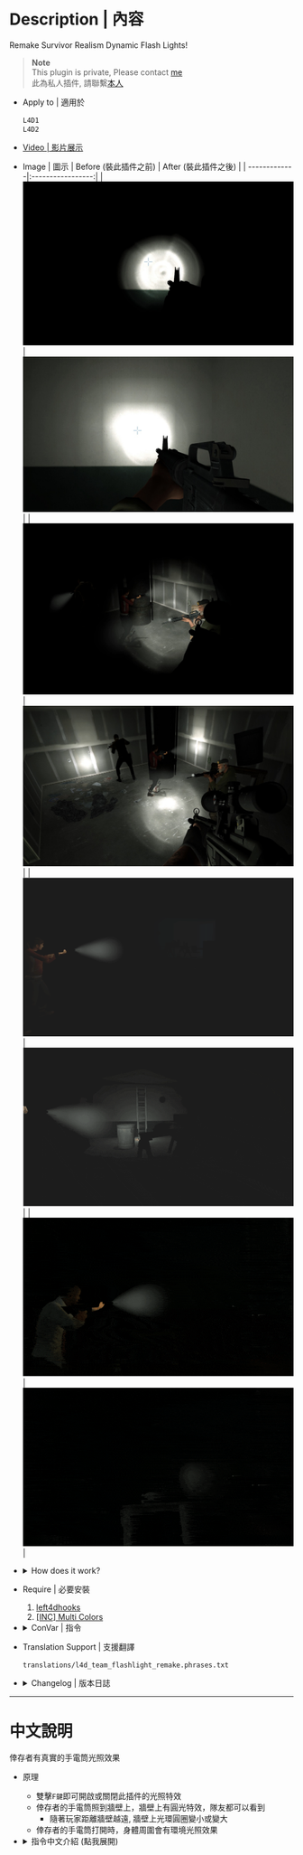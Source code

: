 # Description | 內容
Remake Survivor Realism Dynamic Flash Lights!

> __Note__ <br/>
This plugin is private, Please contact [me](https://github.com/fbef0102/Game-Private_Plugin#私人插件列表-private-plugins-list)<br/>
此為私人插件, 請聯繫[本人](https://github.com/fbef0102/Game-Private_Plugin#私人插件列表-private-plugins-list)

* Apply to | 適用於
	```
	L4D1
	L4D2
	```

* [Video | 影片展示](https://youtu.be/oHXD7uTQjy4)

* Image | 圖示
	| Before (裝此插件之前)  			| After (裝此插件之後) |
	| -------------|:-----------------:|
	| ![l4d_team_flashlight_remake_before_1](image/l4d_team_flashlight_remake_before_1.jpg)|![l4d_team_flashlight_remake_after_1](image/l4d_team_flashlight_remake_after_1.jpg)|
	| ![l4d_team_flashlight_remake_before_2](image/l4d_team_flashlight_remake_before_2.jpg)|![l4d_team_flashlight_remake_after_2](image/l4d_team_flashlight_remake_after_2.jpg)|
	| ![l4d_team_flashlight_remake_before_3](image/l4d_team_flashlight_remake_before_3.gif)|![l4d_team_flashlight_remake_after_3](image/l4d_team_flashlight_remake_after_3.gif)|
	| ![l4d_team_flashlight_remake_before_4](image/l4d_team_flashlight_remake_before_4.gif)|![l4d_team_flashlight_remake_after_4](image/l4d_team_flashlight_remake_after_4.gif)|

* <details><summary>How does it work?</summary>

	* Double tapping ```F key``` to enable/disable dynamic light
	* Add flash spotlight to where survivors are pointing with flashlights on.
		* The radius of the spotlight will get smaller or bigger based on the player's distance from walls/surfaces
	* Attach ambient spotlight to survivors with flashlights on.
</Chargedetails>

* Require | 必要安裝
	1. [left4dhooks](https://forums.alliedmods.net/showthread.php?t=321696)
	2. [[INC] Multi Colors](https://github.com/fbef0102/L4D1_2-Plugins/releases/tag/Multi-Colors)

* <details><summary>ConVar | 指令</summary>

	* cfg/sourcemod/l4d_team_flashlight_remake.cfg
		```php
		// 0=Plugin off, 1=Plugin on.
		l4d_team_flashlight_remake_enable "1"

		// 0=No, 1=Allow bots to have dynamic lights.
		l4d_team_flashlight_remake_bots "1"

		// 0=Off, 1=On. Default state of the light when players join.
		l4d_team_flashlight_remake_default "0"

		// 0=All weapons and items. 1=Guns only. Which items/weapons does the light work on.
		l4d_team_flashlight_remake_guns "0"

		// 1=Print to chat, 2=Hint box.
		l4d_team_flashlight_remake_announce_type "2"

		// 0=Off. 1=Show hint when first using the flashlight, 2=Show hint on toggle, 3=Both.
		l4d_team_flashlight_remake_hints "1"

		// If 1, player can double tapping flashlight key(F) to enable/disable dynamic light
		l4d_team_flashlight_remake_toggle "1"

		// Who can see the dynamic flash light? 0=No one
		// 1=Owner, 2=Other players, 3=Both.
		l4d_team_flashlight_remake_flash_show "3"

		// Distance the flash spotlight shines before not lighting up.
		l4d_team_flashlight_remake_flash_distance "800"

		// The RGB render color of the flash spotlight 
		l4d_team_flashlight_remake_flash_color "13 13 13"

		// The intensity of the flash spotlight. Maximum: 127
		l4d_team_flashlight_remake_flash_brightness "3"

		// This is the size of the flash spotlight, at the object that it is hitting. (The radius will get smaller based on the player's distance from walls/surfaces)
		l4d_team_flashlight_remake_flash_size "50.0"

		// Based on the player's distance from walls/surfaces, the radius of the flash spotlight will get 0=bigger, 1=smaller
		l4d_team_flashlight_remake_flash_type "0"

		// The angles of the inner flash spotlight beam. 0: makes it omnidirectional.
		l4d_team_flashlight_remake_flash_inner_cone "1"

		// The angles of the outer flash spotlight beam. 0: makes it omnidirectional.
		l4d_team_flashlight_remake_flash_cone "15"

		// Who can see the dynamic ambient light? 0=No one
		// 1=Owner, 2=Other players, 3=Both.
		l4d_team_flashlight_remake_ambient_show "1"

		// The RGB render color of the ambient spotlight 
		l4d_team_flashlight_remake_ambient_color "50 50 50"

		// The intensity of the ambient spotlight. Maximum: 127
		l4d_team_flashlight_remake_ambient_brightness "1"

		// The size of ambient spotlight around the player
		l4d_team_flashlight_remake_ambient_size "200"
		```
</details>

* Translation Support | 支援翻譯
	```
	translations/l4d_team_flashlight_remake.phrases.txt
	```

* <details><summary>Changelog | 版本日誌</summary>

	* v1.1h (2025-8-9)
		* Add cvars

	* v1.0h (2025-08-06)
		* Remake code.
		* Use left4dhooks to improve code
		* Remove Lux's library include
		* Add cvars to control flashlight brightness, color, distance, radius
		* Double tapping F key to enable/disable dynamic flash light
		* Add hints and translation

	* Credit & Original
		* By LuxLuma: [L4D1-2_team_lights](https://github.com/LuxLuma/L4D-small-plugins/tree/master/L4D1-2_team_lights)
</details>

- - - -
# 中文說明
倖存者有真實的手電筒光照效果

* 原理
	* 雙擊```F鍵```即可開啟或關閉此插件的光照特效
	* 倖存者的手電筒照到牆壁上，牆壁上有圓光特效，隊友都可以看到
		* 隨著玩家距離牆壁越遠, 牆壁上光環圓圈變小或變大
	* 倖存者的手電筒打開時，身體周圍會有環境光照效果

* <details><summary>指令中文介紹 (點我展開)</summary>

	* cfg/sourcemod/l4d_team_flashlight_remake.cfg
		```php
		// 0=關閉插件, 1=啟動插件
		l4d_team_flashlight_remake_enable "1"

		// 0=Bot沒有, 1=允許Bots有光照效果
		l4d_team_flashlight_remake_bots "1"

		// 玩家第一次加入伺服器時，手電筒特效預設狀態. 0=關閉, 1=開啟
		l4d_team_flashlight_remake_default "0"

		// 0=所有武器與物品皆有光照效果. 1=只有帶手電筒的武器才有光照效果
		l4d_team_flashlight_remake_guns "0"

		// 提示打印到, 1=聊天框, 2=黑底白字框
		l4d_team_flashlight_remake_announce_type "2"

		// 0=關閉提示. 1=第一次使用手電筒時提示, 2=每次使用手電筒時提示, 3=兩者皆提示.
		l4d_team_flashlight_remake_hints "1"

		// 為1時，玩家雙擊```F鍵```即可開啟或關閉此插件的光照特效
		l4d_team_flashlight_remake_toggle "1"

		// 誰可以看見手電筒照到牆壁上的光 (0=沒人能看見)
		// 1=自己, 2=其他人, 3=兩者皆是.
		l4d_team_flashlight_remake_flash_show "3"

		// 手電筒最遠照射距離
		l4d_team_flashlight_remake_flash_distance "800"

		// 手電筒照到牆壁上的顏色，填入RGB三色 (三個數值介於0~255，需要空格)
		l4d_team_flashlight_remake_flash_color "13 13 13"

		// 手電筒照到牆壁上的光亮強度，最大: 127
		l4d_team_flashlight_remake_flash_brightness "3"

		// 手電筒照到牆壁上的光環圓圈大小
		l4d_team_flashlight_remake_flash_size "50.0"

		// 隨著玩家距離牆壁越遠, 光環圓圈 0=越大, 1=越小
		l4d_team_flashlight_remake_flash_type "0"

		// 手電筒內部聚光燈光束的角度 0: 全方位. (看不懂則不要修改)
		l4d_team_flashlight_remake_flash_inner_cone "1"

		// 手電筒外部聚光燈光束的角度 0: 全方位. (看不懂則不要修改)
		l4d_team_flashlight_remake_flash_cone "15"

		// 誰可以看見手電筒持有者周圍的環境光 (0=沒人能看見)
		// 1=自己, 2=其他人, 3=兩者皆是.
		l4d_team_flashlight_remake_ambient_show "1"

		// 手電筒持有者周圍的環境光的顏色，填入RGB三色 (三個數值介於0~255，需要空格)
		l4d_team_flashlight_remake_ambient_color "50 50 50"

		// 手電筒持有者周圍的環境光亮強度，最大: 127
		l4d_team_flashlight_remake_ambient_brightness "1"

		// 手電筒持有者周圍的環境光的範圍
		l4d_team_flashlight_remake_ambient_size "200"
		```
</details>
